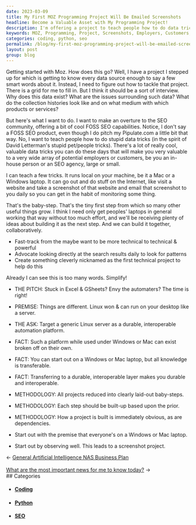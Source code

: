 ```yaml
---
date: 2023-03-09
title: My First MOZ Programming Project Will Be Emailed Screenshots
headline: Become a Valuable Asset with My Programming Project!
description: I'm offering a project to teach people how to do data tricks that can make them valuable to employers or customers. This involves taking a screenshot of a website and emailing it to the user daily, and building up a series of baby-steps to create a durable and interoperable automation platform. Learn how to become a valuable asset with my project!
keywords: MOZ, Programming, Project, Screenshots, Employers, Customers, Laptops, FOSS, SEO, Automation, Platform, Baby-Steps, Durable, Interoperable
categories: coding, python, seo
permalink: /blog/my-first-moz-programming-project-will-be-emailed-screenshots/
layout: post
group: blog
---
```



Getting started with Moz. How does this go? Well, I have a project I stepped up
for which is getting to know every data source enough to say a few smart words
about it. Instead, I need to figure out how to tackle that project. There is a
grid for me to fill in. But I think it should be a sort of interview. Why does
this data exist? What are the issues surrounding such data? What do the
collection histories look like and on what medium with which products or
services?

But here's what I want to do. I want to make an overture to the SEO community,
offering a bit of cool FOSS SEO capabilities. Notice, I don't say a FOSS SEO
product, even though I do pitch my Pipulate.com a little bit that way. No, I
want to teach people how to do stupid data tricks (in the spirit of David
Letterman's stupid pet/people tricks). There's a lot of really cool, valuable
data tricks you can do these days that will make you very valuable to a very
wide array of potential employers or customers, be you an in-house person or an
SEO agency, large or small.

I can teach a few tricks. It runs local on your machine, be it a Mac or a
Windows laptop. It can go out and do stuff on the Internet, like visit a
website and take a screenshot of that website and email that screenshot to you
daily so you can get in the habit of monitoring some thing.

That's the baby-step. That's the tiny first step from which so many other
useful things grow. I think I need only get peoples' laptops in general working
that way without too much effort, and we'll be receiving plenty of ideas about
building it as the next step. And we can build it together, collaboratively.

- Fast-track from the maybe want to be more technical to technical & powerful
- Advocate looking directly at the search results daily to look for patterns
- Create something cleverly nicknamed as the first technical project to help do
  this

Already I can see this is too many words. Simplify!

- THE PITCH: Stuck in Excel & GSheets? Envy the automaters? The time is right!
- PREMISE: Things are different. Linux won & can run on your desktop like a server.

- THE ASK: Target a generic Linux server as a durable, interoperable automation platform.

- FACT: Such a platform while used under Windows or Mac can exist broken off on their own.
- FACT: You can start out on a Windows or Mac laptop, but all knowledge is transferable.
- FACT: Transferring to a durable, interoperable layer makes you durable and interoperable.

- METHODOLOGY: All projects reduced into clearly laid-out baby-steps.
- METHODOLOGY: Each step should be built-up based upon the prior.
- METHODOLOGY: How a project is built is immediately obvious, as are dependencies.
- Start out with the premise that everyone's on a Windows or Mac laptop.

- Start out by observing well. This leads to a screenshot project.


<div class="arrow-links"><div class="post-nav-prev"><span class="arrow">&larr;&nbsp;</span><a href="/blog/general-artificial-intelligence-nas-business-plan/">General Artificial Intelligence NAS Business Plan</a></div> &nbsp; <div class="post-nav-next"><a href="/blog/what-are-the-most-important-news-for-me-to-know-today/">What are the most important news for me to know today?</a><span class="arrow">&nbsp;&rarr;</span></div></div>
## Categories

<ul>
<li><h4><a href='/coding/'>Coding</a></h4></li>
<li><h4><a href='/python/'>Python</a></h4></li>
<li><h4><a href='/seo/'>SEO</a></h4></li></ul>